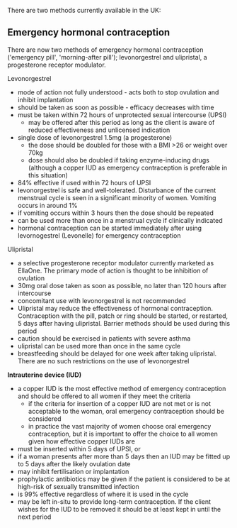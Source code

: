 There are two methods currently available in the UK:  
  
Emergency hormonal contraception
--------------------------------

  
There are now two methods of emergency hormonal contraception ('emergency pill', 'morning\-after pill'); levonorgestrel and ulipristal, a progesterone receptor modulator.  
  
Levonorgestrel  
* mode of action not fully understood \- acts both to stop ovulation and inhibit implantation
* should be taken as soon as possible \- efficacy decreases with time
* must be taken within  72 hours of unprotected sexual intercourse (UPSI)
	+ may be offered after this period as long as the client is aware of reduced effectiveness and unlicensed indication
* single dose of levonorgestrel 1\.5mg (a progesterone)
	+ the dose should be doubled for those with a BMI \>26 or weight over 70kg
	+ dose should also be doubled if taking enzyme\-inducing drugs (although a copper IUD as emergency contraception is preferable in this situation)
* 84% effective if used within 72 hours of UPSI
* levonorgestrel is safe and well\-tolerated. Disturbance of the current menstrual cycle is seen in a significant minority of women. Vomiting occurs in around 1%
* if vomiting occurs within 3 hours then the dose should be repeated
* can be used more than once in a menstrual cycle if clinically indicated
* hormonal contraception can be started immediately after using levornogestrel (Levonelle) for emergency contraception

  
  
Ulipristal  
* a selective progesterone receptor modulator currently marketed as EllaOne. The primary mode of action is thought to be inhibition of ovulation
* 30mg oral dose taken as soon as possible, no later than 120 hours after intercourse
* concomitant use with levonorgestrel is not recommended
* Ulipristal may reduce the effectiveness of hormonal contraception. Contraception with the pill, patch or ring should be started, or restarted, 5 days after having ulipristal. Barrier methods should be used during this period
* caution should be exercised in patients with severe asthma
* ulipristal can be used more than once in the same cycle
* breastfeeding should be delayed for one week after taking ulipristal. There are no such restrictions on the use of levonorgestrel

  
**Intrauterine device (IUD)**  
* a copper IUD is the most effective method of emergency contraception and should be offered to all women if they meet the criteria
	+ if the criteria for insertion of a copper IUD are not met or is not acceptable to the woman, oral emergency contraception should be considered
	+ in practice the vast majority of women choose oral emergency contraception, but it is important to offer the choice to all women given how effective copper IUDs are
* must be inserted within 5 days of UPSI, or
* if a woman presents after more than 5 days then an IUD may be fitted up to 5 days after the likely ovulation date
* may inhibit fertilisation or implantation
* prophylactic antibiotics may be given if the patient is considered to be at high\-risk of sexually transmitted infection
* is 99% effective regardless of where it is used in the cycle
* may be left in\-situ to provide long\-term contraception. If the client wishes for the IUD to be removed it should be at least kept in until the next period

